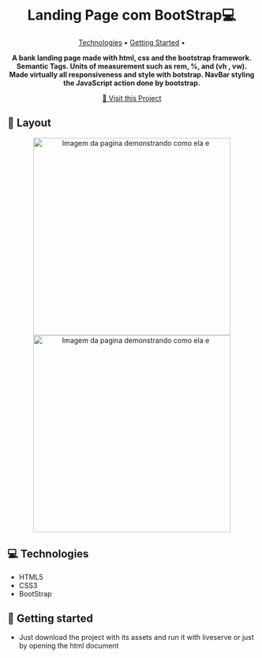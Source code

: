 <h1 align="center" style="font-weight: bold;">Landing Page com BootStrap💻</h1>

<p align="center">
 <a href="#tech">Technologies</a> • 
 <a href="#started">Getting Started</a> • 
</p>

<p align="center">
    <b>A bank landing page made with html, css and the bootstrap framework.</b>
    <b>Semantic Tags.
      Units of measurement such as rem, %, and (vh , vw).
      Made virtually all responsiveness and style with botstrap.
      NavBar styling the JavaScript action done by bootstrap.
    </b>
</p>

<p align="center">
     <a href="https://thalesfortes.github.io/LandingPageBank/">📱 Visit this Project</a>
</p>

<h2 id="layout">🎨 Layout</h2>

<p align="center">
      <img src="./images/print1.png" alt="Imagem da pagina demonstrando como ela e" width="400px">
    <img src="./images/print2.png" alt="Imagem da pagina demonstrando como ela e" width="400px">
</p>

<h2 id="technologies">💻 Technologies</h2>

- HTML5
- CSS3
- BootStrap

<h2 id="started">🚀 Getting started</h2>

- Just download the project with its assets and run it with liveserve or just by opening the html document

